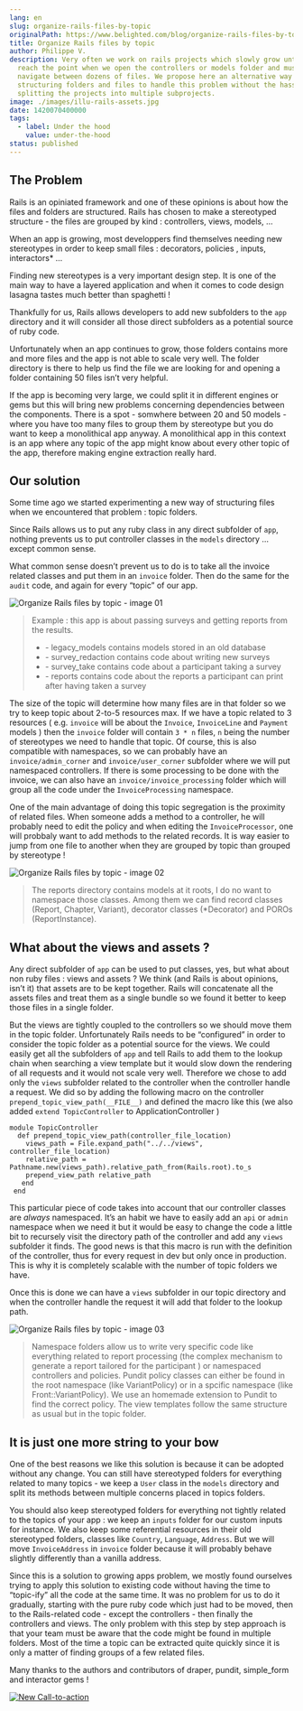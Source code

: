 ```yaml
---
lang: en
slug: organize-rails-files-by-topic
originalPath: https://www.belighted.com/blog/organize-rails-files-by-topic
title: Organize Rails files by topic
author: Philippe V.
description: Very often we work on rails projects which slowly grow until they
  reach the point when we open the controllers or models folder and must
  navigate between dozens of files. We propose here an alternative way of
  structuring folders and files to handle this problem without the hassle of
  splitting the projects into multiple subprojects.
image: ./images/illu-rails-assets.jpg
date: 1420070400000
tags:
  - label: Under the hood
    value: under-the-hood
status: published
---
```

The Problem
-----------

Rails is an opiniated framework and one of these opinions is about how the files and folders are structured. Rails has chosen to make a stereotyped structure - the files are grouped by kind : controllers, views, models, …

When an app is growing, most developpers find themselves needing new stereotypes in order to keep small files : decorators, policies , inputs, interactors\* …

Finding new stereotypes is a very important design step. It is one of the main way to have a layered application and when it comes to code design lasagna tastes much better than spaghetti !

Thankfully for us, Rails allows developers to add new subfolders to the `app` directory and it will consider all those direct subfolders as a potential source of ruby code.

Unfortunately when an app continues to grow, those folders contains more and more files and the app is not able to scale very well. The folder directory is there to help us find the file we are looking for and opening a folder containing 50 files isn’t very helpful.

If the app is becoming very large, we could split it in different engines or gems but this will bring new problems concerning dependencies between the components. There is a spot - somwhere between 20 and 50 models - where you have too many files to group them by stereotype but you do want to keep a monolithical app anyway. A monolithical app in this context is an app where any topic of the app might know about every other topic of the app, therefore making engine extraction really hard.

Our solution
------------

Some time ago we started experimenting a new way of structuring files when we encountered that problem : topic folders.

Since Rails allows us to put any ruby class in any direct subfolder of `app`, nothing prevents us to put controller classes in the `models` directory … except common sense.

What common sense doesn’t prevent us to do is to take all the invoice related classes and put them in an `invoice` folder. Then do the same for the `audit` code, and again for every “topic” of our app.

![Organize Rails files by topic - image 01](https://lh5.googleusercontent.com/15Orf5ERW2tFkbb8_tiBHlMUmeJCgIkXcSiAvx1ATCRyuspdyFTyP52wNvRwbjoC5k9IADmMsQhYU4Hn3AWAYcgGoNFcOgS_FxCqQ1s-M_GRR4XeR5qqmIY1b67E2QFjw4ouyEA)

> Example : this app is about passing surveys and getting reports from the results.
> 
> *   \- legacy\_models contains models stored in an old database
> *   \- survey\_redaction contains code about writing new surveys
> *   \- survey\_take contains code about a participant taking a survey
> *   \- reports contains code about the reports a participant can print after having taken a survey

The size of the topic will determine how many files are in that folder so we try to keep topic about 2-to-5 resources max. If we have a topic related to 3 resources ( e.g. `invoice` will be about the `Invoice`, `InvoiceLine` and `Payment` models ) then the `invoice` folder will contain `3 * n` files, `n` being the number of stereotypes we need to handle that topic. Of course, this is also compatible with namespaces, so we can probably have an `invoice/admin_corner` and `invoice/user_corner` subfolder where we will put namespaced controllers. If there is some processing to be done with the invoice, we can also have an `invoice/invoice_processing` folder which will group all the code under the `InvoiceProcessing` namespace.

One of the main advantage of doing this topic segregation is the proximity of related files. When someone adds a method to a controller, he will probably need to edit the policy and when editing the `InvoiceProcessor`, one will probbaly want to add methods to the related records. It is way easier to jump from one file to another when they are grouped by topic than grouped by stereotype !

![Organize Rails files by topic - image 02](https://lh3.googleusercontent.com/8WpuMQ7ws04eVAGFHP_JocHqvo0l9uezqKnWrT22tDwQejnoicEQHNS9917H-POEFeqdTit4d8nFDHgJQs1Gii9rCmVU2RQXcdNwQgrEzkNVgE9RAYXMci2oE5T4t19lFkWBpZw)

> The reports directory contains models at it roots, I do no want to namespace those classes. Among them we can find record classes (Report, Chapter, Variant), decorator classes (\*Decorator) and POROs (ReportInstance).

What about the views and assets ?
---------------------------------

Any direct subfolder of `app` can be used to put classes, yes, but what about non ruby files : views and assets ? We think (and Rails is about opinions, isn’t it) that assets are to be kept together. Rails will concatenate all the assets files and treat them as a single bundle so we found it better to keep those files in a single folder.

But the views are tightly coupled to the controllers so we should move them in the topic folder. Unfortunately Rails needs to be “configured” in order to consider the topic folder as a potential source for the views. We could easily get all the subfolders of `app` and tell Rails to add them to the lookup chain when searching a view template but it would slow down the rendering of all requests and it would not scale very well. Therefore we chose to add only the `views` subfolder related to the controller when the controller handle a request. We did so by adding the following macro on the controller `prepend_topic_view_path(__FILE__)` and defined the macro like this (we also added `extend TopicController` to ApplicationController )

    module TopicController
      def prepend_topic_view_path(controller_file_location)
        views_path = File.expand_path("../../views", controller_file_location)
        relative_path = Pathname.new(views_path).relative_path_from(Rails.root).to_s
        prepend_view_path relative_path
       end
     end
    

This particular piece of code takes into account that our controller classes are _always_ namespaced. It’s an habit we have to easily add an `api` or `admin` namespace when we need it but it would be easy to change the code a little bit to recursely visit the directory path of the controller and add any `views` subfolder it finds. The good news is that this macro is run with the definition of the controller, thus for every request in dev but only once in production. This is why it is completely scalable with the number of topic folders we have.

Once this is done we can have a `views` subfolder in our topic directory and when the controller handle the request it will add that folder to the lookup path.

![Organize Rails files by topic - image 03](https://lh6.googleusercontent.com/7RWOoUIMRA2eP7M8A0XPF6-OjcnLpU2HQK12jiCkLid8UAwdExS7E6RTBaES2BTPDSe6Bhyokjy9EruWcs0aJCTyhyzwCKvLgLVlW7ryfYB2JbpuUOplyly4mLgPEiVIGlGa2Sw)

> Namespace folders allow us to write very specific code like everything related to report processing (the complex mechanism to generate a report tailored for the participant ) or namespaced controllers and policies. Pundit policy classes can either be found in the root namespace (like VariantPolicy) or in a spcific namespace (like Front::VariantPolicy). We use an homemade extension to Pundit to find the correct policy. The view templates follow the same structure as usual but in the topic folder.

It is just one more string to your bow
--------------------------------------

One of the best reasons we like this solution is because it can be adopted without any change. You can still have stereotyped folders for everything related to many topics - we keep a `User` class in the `models` directory and split its methods between multiple concerns placed in topics folders.

You should also keep stereotyped folders for everything not tightly related to the topics of your app : we keep an `inputs` folder for our custom inputs for instance. We also keep some referential resources in their old stereotyped folders, classes like `Country`, `Language`, `Address`. But we will move `InvoiceAddress` in `invoice` folder because it will probably behave slightly differently than a vanilla address.

Since this is a solution to growing apps problem, we mostly found ourselves trying to apply this solution to existing code without having the time to “topic-ify” all the code at the same time. It was no problem for us to do it gradually, starting with the pure ruby code which just had to be moved, then to the Rails-related code - except the controllers - then finally the controllers and views. The only problem with this step by step approach is that your team must be aware that the code might be found in multiple folders. Most of the time a topic can be extracted quite quickly since it is only a matter of finding groups of a few related files.

Many thanks to the authors and contributors of draper, pundit, simple\_form and interactor gems !  
  
[![New Call-to-action](/images/legacy-cta/UPTtKvQU_5rjKfQJ1Qjwk.png)](https://cta-redirect.hubspot.com/cta/redirect/1684659/fb3606cc-cc1b-47d0-ae85-2c9f69837fe2)